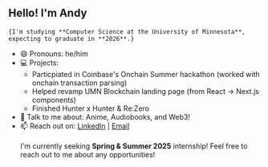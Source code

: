 ## Hello! I'm Andy

    {I'm studying **Computer Science at the University of Minnesota**, expecting to graduate in **2026**.}

- 😄 Pronouns: he/him
- 💻 Projects:
  - Particpiated in Coinbase's Onchain Summer hackathon (worked with onchain transaction parsing)
  - Helped revamp UMN Blockchain landing page (from React -> Next.js components)
  - Finished Hunter x Hunter & Re:Zero
- 💬 Talk to me about: Anime, Audiobooks, and Web3!
- 📫 Reach out on: [LinkedIn](https://www.linkedin.com/in/andy-li-olafnub/) | [Email](mailto:li002488@umn.edu) <br><br>
I'm currently seeking **Spring & Summer 2025** internship! Feel free to reach out to me about any opportunities! <br>
